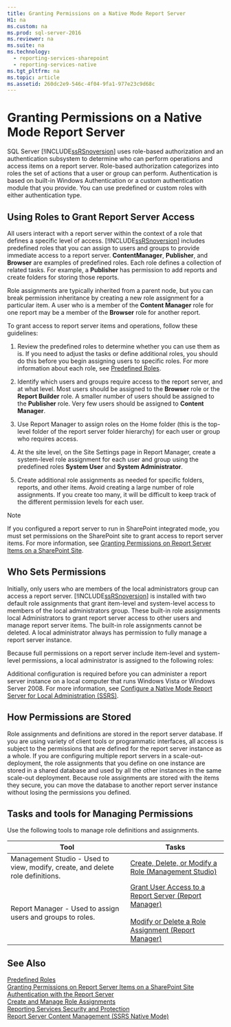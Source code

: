```yaml
---
title: Granting Permissions on a Native Mode Report Server
H1: na
ms.custom: na
ms.prod: sql-server-2016
ms.reviewer: na
ms.suite: na
ms.technology: 
  - reporting-services-sharepoint
  - reporting-services-native
ms.tgt_pltfrm: na
ms.topic: article
ms.assetid: 260dc2e9-546c-4f04-9fa1-977e23c9d68c
---
```

# Granting Permissions on a Native Mode Report Server
  SQL Server [!INCLUDE[ssRSnoversion](../../Token/Other/ssRSnoversion_md.md)] uses role\-based authorization and an authentication subsystem to determine who can perform operations and access items on a report server. Role\-based authorization categorizes into roles the set of actions that a user or group can perform. Authentication is based on built\-in Windows Authentication or a custom authentication module that you provide. You can use predefined or custom roles with either authentication type.  
  
## Using Roles to Grant Report Server Access  
 All users interact with a report server within the context of a role that defines a specific level of access. [!INCLUDE[ssRSnoversion](../../Token/Other/ssRSnoversion_md.md)] includes predefined roles that you can assign to users and groups to provide immediate access to a report server. **ContentManager**, **Publisher**, and **Browser** are examples of predefined roles. Each role defines a collection of related tasks. For example, a **Publisher** has permission to add reports and create folders for storing those reports.  
  
 Role assignments are typically inherited from a parent node, but you can break permission inheritance by creating a new role assignment for a particular item. A user who is a member of the **Content Manager** role for one report may be a member of the **Browser** role for another report.  
  
 To grant access to report server items and operations, follow these guidelines:  
  
1.  Review the predefined roles to determine whether you can use them as is. If you need to adjust the tasks or define additional roles, you should do this before you begin assigning users to specific roles. For more information about each role, see [Predefined Roles](../../Topics/TopicNameNotContainA/Predefined-Roles.md).  
  
2.  Identify which users and groups require access to the report server, and at what level. Most users should be assigned to the **Browser** role or the **Report Builder** role. A smaller number of users should be assigned to the **Publisher** role. Very few users should be assigned to **Content Manager**.  
  
3.  Use Report Manager to assign roles on the Home folder \(this is the top\-level folder of the report server folder hierarchy\) for each user or group who requires access.  
  
4.  At the site level, on the Site Settings page in Report Manager, create a system\-level role assignment for each user and group using the predefined roles **System User** and **System Administrator**.  
  
5.  Create additional role assignments as needed for specific folders, reports, and other items. Avoid creating a large number of role assignments. If you create too many, it will be difficult to keep track of the different permission levels for each user.  
  
> [!NOTE]  
>  If you configured a report server to run in SharePoint integrated mode, you must set permissions on the SharePoint site to grant access to report server items. For more information, see [Granting Permissions on Report Server Items on a SharePoint Site](../../Topics/TopicNameContainA/Granting-Permissions-on-Report-Server-Items-on-a-SharePoint-Site.md).  
  
## Who Sets Permissions  
 Initially, only users who are members of the local administrators group can access a report server. [!INCLUDE[ssRSnoversion](../../Token/Other/ssRSnoversion_md.md)] is installed with two default role assignments that grant item\-level and system\-level access to members of the local administrators group. These built\-in role assignments local Administrators to grant report server access to other users and manage report server items. The built\-in role assignments cannot be deleted. A local administrator always has permission to fully manage a report server instance.  
  
 Because full permissions on a report server include item\-level and system\-level permissions, a local administrator is assigned to the following roles:  
  
 Additional configuration is required before you can administer a report server instance on a local computer that runs Windows Vista or Windows Server 2008. For more information, see [Configure a Native Mode Report Server for Local Administration &#40;SSRS&#41;](../../Topics/TopicNameContainA/Configure-a-Native-Mode-Report-Server-for-Local-Administration--SSRS-.md).  
  
## How Permissions are Stored  
 Role assignments and definitions are stored in the report server database. If you are using variety of client tools or programmatic interfaces, all access is subject to the permissions that are defined for the report server instance as a whole. If you are configuring multiple report servers in a scale\-out\-deployment, the role assignments that you define on one instance are stored in a shared database and used by all the other instances in the same scale\-out deployment. Because role assignments are stored with the items they secure, you can move the database to another report server instance without losing the permissions you defined.  
  
## Tasks and tools for Managing Permissions  
 Use the following tools to manage role definitions and assignments.  
  
|Tool|Tasks|  
|----------|-----------|  
|Management Studio \- Used to view, modify, create, and delete role definitions.|[Create, Delete, or Modify a Role &#40;Management Studio&#41;](../../Topics/TopicNameContainA/Create--Delete--or-Modify-a-Role--Management-Studio-.md)|  
|Report Manager \- Used to assign users and groups to roles.|[Grant User Access to a Report Server &#40;Report Manager&#41;](../../Topics/TopicNameContainA/Grant-User-Access-to-a-Report-Server--Report-Manager-.md)<br /><br /> [Modify or Delete a Role Assignment &#40;Report Manager&#41;](../../Topics/TopicNameContainA/Modify-or-Delete-a-Role-Assignment--Report-Manager-.md)|  
  
## See Also  
 [Predefined Roles](../../Topics/TopicNameNotContainA/Predefined-Roles.md)   
 [Granting Permissions on Report Server Items on a SharePoint Site](../../Topics/TopicNameContainA/Granting-Permissions-on-Report-Server-Items-on-a-SharePoint-Site.md)   
 [Authentication with the Report Server](../../Topics/TopicNameNotContainA/Authentication-with-the-Report-Server.md)   
 [Create and Manage Role Assignments](../../Topics/TopicNameNotContainA/Create-and-Manage-Role-Assignments.md)   
 [Reporting Services Security and Protection](../../Topics/TopicNameNotContainA/Reporting-Services-Security-and-Protection.md)   
 [Report Server Content Management &#40;SSRS Native Mode&#41;](../../Topics/TopicNameNotContainA/Report-Server-Content-Management--SSRS-Native-Mode-.md)  
  
  